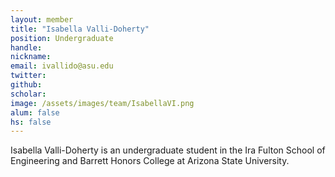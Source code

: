 ```yaml
---
layout: member
title: "Isabella Valli-Doherty"
position: Undergraduate
handle: 
nickname: 
email: ivallido@asu.edu 
twitter: 
github: 
scholar: 
image: /assets/images/team/IsabellaVI.png
alum: false
hs: false
---
```

Isabella Valli-Doherty is an undergraduate student in the Ira Fulton School of Engineering and Barrett Honors College at Arizona State University. 